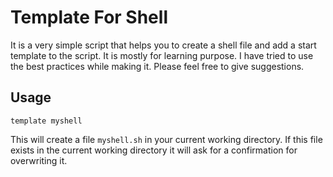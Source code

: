 # Template For Shell

It is a very simple script that helps you to create a shell file and add a start template to the script. It is mostly for learning purpose. I have tried to use the best practices while making it. Please feel free to give suggestions.

## Usage

```shell
template myshell
```

This will create a file `myshell.sh` in your current working directory. If this file exists in the current working directory it will ask for a confirmation for overwriting it.

<!-- ## Installation -->

<!-- 

```shell

``` -->
